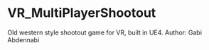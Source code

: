 # VR_MultiPlayerShootout
Old western style shootout game for VR, built in UE4.
Author:  Gabi Abdennabi
